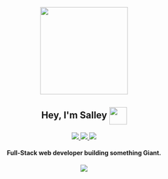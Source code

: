<p align="center">
   <img src="https://github.com/juxsalley/dev_salley/blob/main/logo2.png"/ width="200" align="center">
  <h2 align="center"> Hey, I'm Salley <span width="40px"> </span> <img src="https://media.giphy.com/media/UVG0BN8TOMKkPOJS6e/giphy.gif" width="40px"          align="center"/></h2>
 
</p>

<p align="center">
   <a href="https://twitter.com/__salley">  <img src="https://img.shields.io/badge/-@__salley-1ca0f1?style=flat-square&labelColor=1ca0f1&logo=twitter&logoColor=white&link=https://twitter.com/__salley"/>
      <a/>
         <a href="https://www.linkedin.com/in/codesalley/">  <img src="https://img.shields.io/badge/-Code%20Salley-blue?style=flat-square&logo=Linkedin&logoColor=white&link=https://www.linkedin.com/in/codesalley/"/>
      <a/>
        <a href="https://codesalley.dev/" target="_blank">  <img src="https://img.shields.io/badge/Portfolio-Code%20salley-orange"/>
      <a/>
    
   <h4 align="center">Full-Stack web developer building something Giant.</h4> 
   
   <p align="center">  <img src="https://github-readme-stats.vercel.app/api?username=codesalley&theme=blueberry&show_icons=true " />
   <p/>
   

</p>

